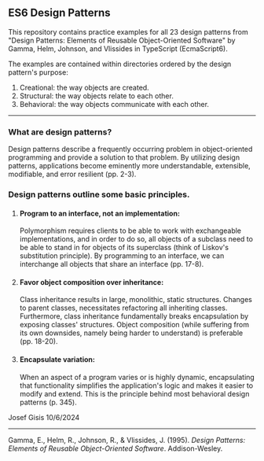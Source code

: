 ## ES6 Design Patterns

This repository contains practice examples for all 23 design patterns from "Design Patterns: Elements of Reusable Object-Oriented Software" by Gamma, Helm, Johnson, and Vlissides in TypeScript (EcmaScript6).

The examples are contained within directories ordered by the design pattern's purpose:

1. Creational: the way objects are created.
2. Structural: the way objects relate to each other.
3. Behavioral: the way objects communicate with each other.

---

### What are design patterns?

Design patterns describe a frequently occurring problem in object-oriented programming and provide a solution to that problem. By utilizing design patterns, applications become eminently more understandable, extensible, modifiable, and error resilient (pp. 2-3).

### Design patterns outline some basic principles.

1. <h4>Program to an interface, not an implementation:</h4> Polymorphism requires clients to be able to work with exchangeable implementations, and in order to do so, all objects of a subclass need to be able to stand in for objects of its superclass (think of Liskov's substitution principle). By programming to an interface, we can interchange all objects that share an interface (pp. 17-8).

2. <h4>Favor object composition over inheritance:</h4> Class inheritance results in large, monolithic, static structures. Changes to parent classes, necessitates refactoring all inheriting classes. Furthermore, class inheritance fundamentally breaks encapsulation by exposing classes' structures. Object composition (while suffering from its own downsides, namely being harder to understand) is preferable (pp. 18-20).

3. <h4>Encapsulate variation:</h4> When an aspect of a program varies or is highly dynamic, encapsulating that functionality simplifies the application's logic and makes it easier to modify and extend. This is the principle behind most behavioral design patterns (p. 345).

Josef Gisis 10/6/2024

---

Gamma, E., Helm, R., Johnson, R., & Vlissides, J. (1995). _Design Patterns: Elements of Reusable Object-Oriented Software_. Addison-Wesley.
